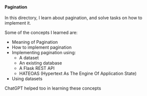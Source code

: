 #### Pagination

In this directory, I learn about pagination, and solve tasks on how to implement it.

Some of the concepts I learned are:
- Meaning of Pagination
- How to implement pagination
- Implementing pagination using:
    - A dataset
    - An existing database
    - A Flask REST API
    - HATEOAS (Hypertext As The Engine Of Application State)
- Using datasets


ChatGPT helped too in learning these concepts
